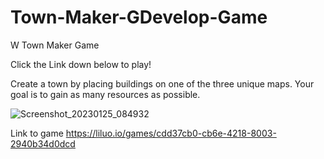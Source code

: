 # Town-Maker-GDevelop-Game
W Town Maker Game

Click the Link down below to play!

Create a town by placing buildings on one of the three unique maps. Your goal is to gain as many resources as possible.

![Screenshot_20230125_084932](https://user-images.githubusercontent.com/119622074/214629241-224f68fc-f6c9-40e7-a47e-eaa2ceeb5286.png)

Link to game
https://liluo.io/games/cdd37cb0-cb6e-4218-8003-2940b34d0dcd

